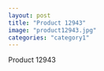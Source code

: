 ```yaml
---
layout: post
title: "Product 12943"
image: "product12943.jpg"
categories: "category1"
---
```

Product 12943
